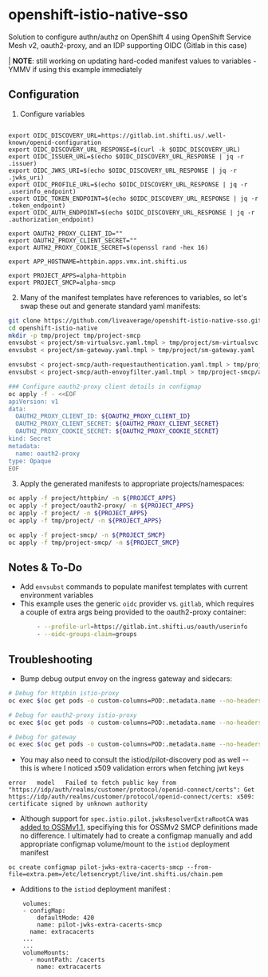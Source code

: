 # openshift-istio-native-sso
Solution to configure authn/authz on OpenShift 4 using OpenShift Service Mesh v2, oauth2-proxy, and an IDP supporting OIDC (Gitlab in this case)

| **NOTE**: still working on updating hard-coded manifest values to variables - YMMV if using this example immediately

## Configuration

1. Configure variables
```

export OIDC_DISCOVERY_URL=https://gitlab.int.shifti.us/.well-known/openid-configuration
export OIDC_DISCOVERY_URL_RESPONSE=$(curl -k $OIDC_DISCOVERY_URL)
export OIDC_ISSUER_URL=$(echo $OIDC_DISCOVERY_URL_RESPONSE | jq -r .issuer)
export OIDC_JWKS_URI=$(echo $OIDC_DISCOVERY_URL_RESPONSE | jq -r .jwks_uri)
export OIDC_PROFILE_URL=$(echo $OIDC_DISCOVERY_URL_RESPONSE | jq -r .userinfo_endpoint)
export OIDC_TOKEN_ENDPOINT=$(echo $OIDC_DISCOVERY_URL_RESPONSE | jq -r .token_endpoint)
export OIDC_AUTH_ENDPOINT=$(echo $OIDC_DISCOVERY_URL_RESPONSE | jq -r .authorization_endpoint)

export OAUTH2_PROXY_CLIENT_ID=""
export OAUTH2_PROXY_CLIENT_SECRET=""
export AUTH2_PROXY_COOKIE_SECRET=$(openssl rand -hex 16)

export APP_HOSTNAME=httpbin.apps.vmx.int.shifti.us

export PROJECT_APPS=alpha-httpbin
export PROJECT_SMCP=alpha-smcp

```

2. Many of the manifest templates have references to variables, so let's swap these out and generate standard yaml manifests:
```bash
git clone https://github.com/liveaverage/openshift-istio-native-sso.git
cd openshift-istio-native
mkdir -p tmp/project tmp/project-smcp
envsubst < project/sm-virtualsvc.yaml.tmpl > tmp/project/sm-virtualsvc.yaml
envsubst < project/sm-gateway.yaml.tmpl > tmp/project/sm-gateway.yaml

envsubst < project-smcp/auth-requestauthentication.yaml.tmpl > tmp/project-smcp/auth-requestauthentication.yaml
envsubst < project-smcp/auth-envoyfilter.yaml.tmpl > tmp/project-smcp/auth-envoyfilter.yaml

```

```bash
### Configure oauth2-proxy client details in configmap
oc apply -f - <<EOF
apiVersion: v1
data:
  OAUTH2_PROXY_CLIENT_ID: ${OAUTH2_PROXY_CLIENT_ID}
  OAUTH2_PROXY_CLIENT_SECRET: ${OAUTH2_PROXY_CLIENT_SECRET}
  OAUTH2_PROXY_COOKIE_SECRET: ${OAUTH2_PROXY_COOKIE_SECRET}
kind: Secret
metadata:
  name: oauth2-proxy
type: Opaque
EOF

```

3. Apply the generated manifests to appropriate projects/namespaces:
```bash
oc apply -f project/httpbin/ -n ${PROJECT_APPS}
oc apply -f project/oauth2-proxy/ -n ${PROJECT_APPS}
oc apply -f project/ -n ${PROJECT_APPS}
oc apply -f tmp/project/ -n ${PROJECT_APPS}

oc apply -f project-smcp/ -n ${PROJECT_SMCP}
oc apply -f tmp/project-smcp/ -n ${PROJECT_SMCP}
```

## Notes & To-Do

- Add `envsubst` commands to populate manifest templates with current environment variables
- This example uses the generic `oidc` provider vs. `gitlab`, which requires a couple of extra args being provided to the oauth2-proxy container:

```bash
        - --profile-url=https://gitlab.int.shifti.us/oauth/userinfo
        - --oidc-groups-claim=groups
```

## Troubleshooting

- Bump debug output envoy on the ingress gateway and sidecars:
```bash
# Debug for httpbin istio-proxy
oc exec $(oc get pods -o custom-columns=POD:.metadata.name --no-headers -n $PROJECT_APPS | grep http) -c istio-proxy -n $PROJECT_APPS -- curl -X POST http://localhost:15000/logging?level=debug

# Debug for oauth2-proxy istio-proxy
oc exec $(oc get pods -o custom-columns=POD:.metadata.name --no-headers -n $PROJECT_APPS | grep oauth) -c istio-proxy -n $PROJECT_APPS -- curl -X POST http://localhost:15000/logging?level=debug

# Debug for gateway
oc exec $(oc get pods -o custom-columns=POD:.metadata.name --no-headers -n $PROJECT_SMCP | grep ingress) -n $PROJECT_SMCP -- curl -X POST http://localhost:15000/logging?level=debug

```
- You may also need to consult the istiod/pilot-discovery pod as well -- this is where I noticed x509 validation errors when fetching jwt keys
```
error	model	Failed to fetch public key from "https://idp/auth/realms/customer/protocol/openid-connect/certs": Get https://idp/auth/realms/customer/protocol/openid-connect/certs: x509: certificate signed by unknown authority
```
- Although support for `spec.istio.pilot.jwksResolverExtraRootCA` was [added to OSSMv1.1](https://github.com/maistra/istio/issues/99), specifiying this for OSSMv2 SMCP definitions made no difference. I ultimately had to create a configmap manually and add appropriate configmap volume/mount to the `istiod` deployment manifest
```
oc create configmap pilot-jwks-extra-cacerts-smcp --from-file=extra.pem=/etc/letsencrypt/live/int.shifti.us/chain.pem
```
  - Additions to the `istiod` deployment manifest :

```
    volumes:
    - configMap:
        defaultMode: 420
        name: pilot-jwks-extra-cacerts-smcp
      name: extracacerts
    ...
    ...
    volumeMounts:
      - mountPath: /cacerts
        name: extracacerts
  
```

